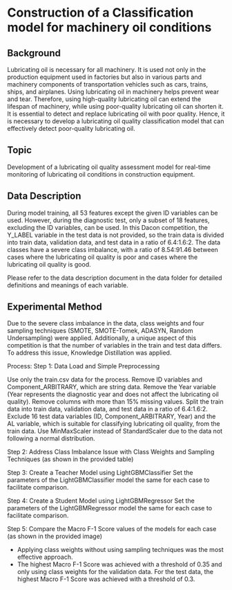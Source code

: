 # Construction of a Classification model for machinery oil conditions

## Background

Lubricating oil is necessary for all machinery. It is used not only in the production equipment used in factories but also in various parts and machinery components of transportation vehicles such as cars, trains, ships, and airplanes. Using lubricating oil in machinery helps prevent wear and tear. Therefore, using high-quality lubricating oil can extend the lifespan of machinery, while using poor-quality lubricating oil can shorten it. It is essential to detect and replace lubricating oil with poor quality. Hence, it is necessary to develop a lubricating oil quality classification model that can effectively detect poor-quality lubricating oil.

## Topic

Development of a lubricating oil quality assessment model for real-time monitoring of lubricating oil conditions in construction equipment.

## Data Description

During model training, all 53 features except the given ID variables can be used. However, during the diagnostic test, only a subset of 18 features, excluding the ID variables, can be used. In this Dacon competition, the Y_LABEL variable in the test data is not provided, so the train data is divided into train data, validation data, and test data in a ratio of 6.4:1.6:2. The data classes have a severe class imbalance, with a ratio of 8.54:91.46 between cases where the lubricating oil quality is poor and cases where the lubricating oil quality is good.

Please refer to the data description document in the data folder for detailed definitions and meanings of each variable.

## Experimental Method

Due to the severe class imbalance in the data, class weights and four sampling techniques (SMOTE, SMOTE-Tomek, ADASYN, Random Undersampling) were applied. Additionally, a unique aspect of this competition is that the number of variables in the train and test data differs. To address this issue, Knowledge Distillation was applied.

Process: Step 1: Data Load and Simple Preprocessing

Use only the train.csv data for the process. Remove ID variables and Component_ARBITRARY, which are string data. Remove the Year variable (Year represents the diagnostic year and does not affect the lubricating oil quality). Remove columns with more than 15% missing values. Split the train data into train data, validation data, and test data in a ratio of 6.4:1.6:2. Exclude 16 test data variables (ID, Component_ARBITRARY, Year) and the AL variable, which is suitable for classifying lubricating oil quality, from the train data. Use MinMaxScaler instead of StandardScaler due to the data not following a normal distribution.

Step 2: Address Class Imbalance Issue with Class Weights and Sampling Techniques (as shown in the provided table)

Step 3: Create a Teacher Model using LightGBMClassifier Set the parameters of the LightGBMClassifier model the same for each case to facilitate comparison.

Step 4: Create a Student Model using LightGBMRegressor Set the parameters of the LightGBMRegressor model the same for each case to facilitate comparison.

Step 5: Compare the Macro F-1 Score values of the models for each case (as shown in the provided image)


- Applying class weights without using sampling techniques was the most effective approach.
- The highest Macro F-1 Score was achieved with a threshold of 0.35 and only using class weights for the validation data. For the test data, the highest Macro F-1 Score was achieved with a threshold of 0.3.


